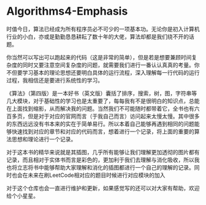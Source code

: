 # Algorithms4-Emphasis



时值今日，算法已经成为所有程序员必不可少的一项基本功。无论你是初入计算机行业的小白，亦或是勤勤恳恳耕耘了数十年的大佬，算法却都是我们绕不开的话题。

你当然可以写出可以跑起来的代码（这是非常的简单），但是若是想要兼顾时间复杂度的同时又要注意空间复杂度的问题，就需要我们进行一番认认真真的考量。你不但要学习基本的理论思想还要明白具体的运行流程，深入理解每一行代码的运行过程，我相信还是要进行系统性的学习。

《算法》（第四版）是一本好书（英文版）囊括了排序，搜索，树，图，字符串等几大模块，对于基础性的学习也是太重要了，每每我有不是很明白的知识点，总能在上面找到缩影，从而解决我的问题。当然我们不可能随时都带着它，全书也有六百多页，但是对于对应的官网而言（于我自己而言）访问起来太慢太慢。其中很多的东西远远没有书本来的实在于简单易行。所以本着自己能够再遇到相同的问题能够快速找到对应的章节和对应的代码而言，想着进行一个记录，将上面的重要的算法思想和理论进行一个记录。

对于这本书的精华来说就是其插图，几乎所有能够让我们理解更加透彻的图片都有记录，而且相对于实体书而言是彩色的，更加利于我们去理解与消化吸收，所以我也将立志将书中能够帮助大家理解和消化的插图都进行一个自己的理解的记录。同时也会在未来在刷LeetCode相对应的题目时候进行对应模块的加入

对于这个仓库也会一直进行维护和更新，如果感觉写的还可以对大家有帮助，欢迎给个小星星。
